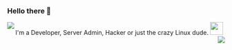 ### Hello there 👋

I'm a Developer, Server Admin, Hacker or just the crazy Linux dude. <img src="./logos/Tux.png" height="30">
<img align="left" src="https://github-readme-stats.vercel.app/api?username=MarkusSYT&theme=dark&show_icons=true&count_private=true"/>
<img align="right" src="https://github-readme-stats.vercel.app/api/top-langs/?username=MarkusSYT&theme=dark"/>


